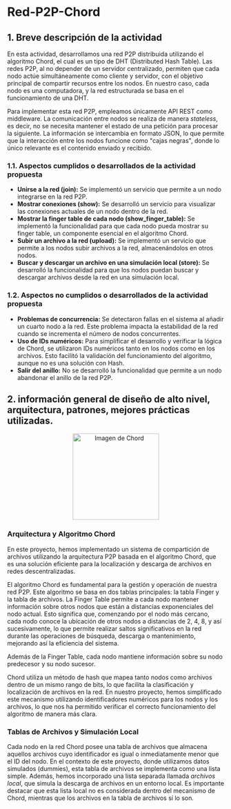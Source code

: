 # Red-P2P-Chord

## 1. Breve descripción de la actividad

En esta actividad, desarrollamos una red P2P distribuida utilizando el algoritmo Chord, el cual es un tipo de DHT (Distributed Hash Table). Las redes P2P, al no depender de un servidor centralizado, permiten que cada nodo actúe simultáneamente como cliente y servidor, con el objetivo principal de compartir recursos entre los nodos. En nuestro caso, cada nodo es una computadora, y la red estructurada se basa en el funcionamiento de una DHT.

Para implementar esta red P2P, empleamos únicamente API REST como middleware. La comunicación entre nodos se realiza de manera *stateless*, es decir, no se necesita mantener el estado de una petición para procesar la siguiente. La información se intercambia en formato JSON, lo que permite que la interacción entre los nodos funcione como "cajas negras", donde lo único relevante es el contenido enviado y recibido.

### 1.1. Aspectos cumplidos o desarrollados de la actividad propuesta

- **Unirse a la red (join):** Se implementó un servicio que permite a un nodo integrarse en la red P2P.
- **Mostrar conexiones (show):** Se desarrolló un servicio para visualizar las conexiones actuales de un nodo dentro de la red.
- **Mostrar la finger table de cada nodo (show_finger_table):** Se implementó la funcionalidad para que cada nodo pueda mostrar su finger table, un componente esencial en el algoritmo Chord.
- **Subir un archivo a la red (upload):** Se implementó un servicio que permite a los nodos subir archivos a la red, almacenándolos en otros nodos.
- **Buscar y descargar un archivo en una simulación local (store):** Se desarrolló la funcionalidad para que los nodos puedan buscar y descargar archivos desde la red en una simulación local.

### 1.2. Aspectos no cumplidos o desarrollados de la actividad propuesta

- **Problemas de concurrencia:** Se detectaron fallas en el sistema al añadir un cuarto nodo a la red. Este problema impacta la estabilidad de la red cuando se incrementa el número de nodos concurrentes.
- **Uso de IDs numéricos:** Para simplificar el desarrollo y verificar la lógica de Chord, se utilizaron IDs numéricos tanto en los nodos como en los archivos. Esto facilitó la validación del funcionamiento del algoritmo, aunque no es una solución con Hash.
- **Salir del anillo:** No se desarrolló la funcionalidad que permite a un nodo abandonar el anillo de la red P2P.

## 2. información general de diseño de alto nivel, arquitectura, patrones, mejores prácticas utilizadas.
<p align="center">
    <img src="https://miro.medium.com/v2/resize:fit:500/0*WqXs3F73o7NGlXuJ.png" alt="Imagen de Chord" width="200"/>
</p>

### Arquitectura y Algoritmo Chord
En este proyecto, hemos implementado un sistema de compartición de archivos utilizando la arquitectura P2P basada en el algoritmo Chord, que es una solución eficiente para la localización y descarga de archivos en redes descentralizadas.

El algoritmo Chord es fundamental para la gestión y operación de nuestra red P2P. Este algoritmo se basa en dos tablas principales: la tabla Finger y la tabla de archivos. La Finger Table permite a cada nodo mantener información sobre otros nodos que están a distancias exponenciales del nodo actual. Esto significa que, comenzando por el nodo más cercano, cada nodo conoce la ubicación de otros nodos a distancias de 2, 4, 8, y así sucesivamente, lo que permite realizar saltos significativos en la red durante las operaciones de búsqueda, descarga o mantenimiento, mejorando así la eficiencia del sistema.

Además de la Finger Table, cada nodo mantiene información sobre su nodo predecesor y su nodo sucesor.

Chord utiliza un método de hash que mapea tanto nodos como archivos dentro de un mismo rango de bits, lo que facilita la clasificación y localización de archivos en la red. En nuestro proyecto, hemos simplificado este mecanismo utilizando identificadores numéricos para los nodos y los archivos, lo que nos ha permitido verificar el correcto funcionamiento del algoritmo de manera más clara.

### Tablas de Archivos y Simulación Local

Cada nodo en la red Chord posee una tabla de archivos que almacena aquellos archivos cuyo identificador es igual o inmediatamente menor que el ID del nodo. En el contexto de este proyecto, donde utilizamos datos simulados (dummies), esta tabla de archivos se implementa como una lista simple. Además, hemos incorporado una lista separada llamada *archivos local*, que simula la descarga de archivos en un entorno local. Es importante destacar que esta lista local no es considerada dentro del mecanismo de Chord, mientras que los archivos en la tabla de archivos sí lo son.

